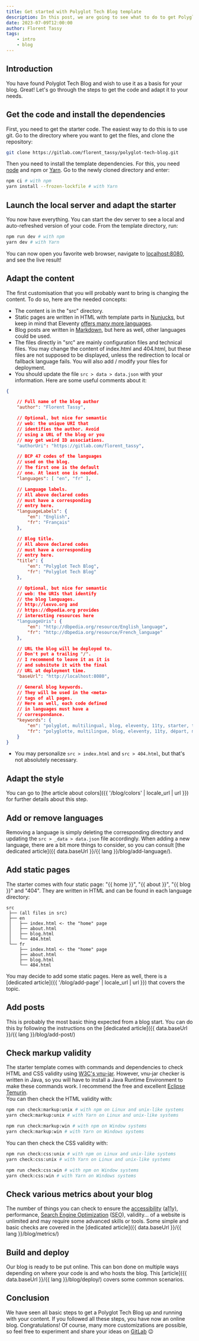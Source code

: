 ```yaml
---
title: Get started with Polyglot Tech Blog template
description: In this post, we are going to see what to do to get Polyglot Tech Blog starter running with your content
date: 2023-07-09T12:00:00
author: Florent Tassy
tags: 
    - intro
    - blog
---
```


## Introduction

You have found Polyglot Tech Blog and wish to use it as a basis for your blog. Great! Let's go through the steps to get the code and adapt it to your needs.

## Get the code and install the dependencies

First, you need to get the starter code. The easiest way to do this is to use git. Go to the directory where you want to get the files, and clone the repository:

```bash
git clone https://gitlab.com/florent_tassy/polyglot-tech-blog.git
```

Then you need to install the template dependencies. For this, you need [node](https://nodejs.org/) and npm or [Yarn](https://yarnpkg.com/). Go to the newly cloned directory and enter:  
```bash
npm ci # with npm
yarn install --frozen-lockfile # with Yarn
```

## Launch the local server and adapt the starter

You now have everything. You can start the dev server to see a local and auto-refreshed version of your code. From the template directory, run:  
```bash
npm run dev # with npm
yarn dev # with Yarn
```

You can now open you favorite web browser, navigate to [localhost:8080](http://localhost:8080), and see the live result!  

## Adapt the content

The first customisation that you will probably want to bring is changing the content. To do so, here are the needed concepts:  
* The content is in the "src" directory.
* Static pages are written in HTML with template parts in [Nunjucks](https://mozilla.github.io/nunjucks/), but keep in mind that Eleventy [offers many more languages](https://www.11ty.dev/docs/languages/).
* Blog posts are written in [Markdown](https://wikipedia.org/wiki/Markdown), but here as well, other languages could be used.
* The files directly in "src" are mainly configuration files and technical files. You may change the content of index.html and 404.html, but these files are not supposed to be displayed, unless the redirection to local or fallback language fails. You will also add / modify your files for deployment.
* You should update the file `src > data > data.json` with your information. Here are some useful comments about it:
```json
{

    // Full name of the blog author
    "author": "Florent Tassy",

    // Optional, but nice for semantic
    // web: the unique URI that 
    // identifies the author. Avoid
    // using a URL of the blog or you
    // may get weird ID associations.
    "authorUri": "https://gitlab.com/florent_tassy",

    // BCP 47 codes of the languages 
    // used on the blog. 
    // The first one is the default 
    // one. At least one is needed.
    "languages": [ "en", "fr" ],

    // Language labels. 
    // All above declared codes 
    // must have a corresponding 
    // entry here.
    "languageLabels": {
        "en": "English",
        "fr": "Français"
    },

    // Blog title. 
    // All above declared codes 
    // must have a corresponding 
    // entry here.
    "title": {
        "en": "Polyglot Tech Blog",
        "fr": "Polyglot Tech Blog"
    },

    // Optional, but nice for semantic
    // web: the URIs that identify
    // the blog languages. 
    // http://lexvo.org and 
    // https://dbpedia.org provides
    // interesting resources here
    "languageUris": {
        "en": "http://dbpedia.org/resource/English_language",
        "fr": "http://dbpedia.org/resource/French_language"
    },

    // URL the blog will be deployed to. 
    // Don't put a trailing "/". 
    // I recommend to leave it as it is 
    // and subsitute it with the final 
    // URL at deployment time.
    "baseUrl": "http://localhost:8080",

    // General blog keywords. 
    // They will be used in the <meta> 
    // tags of all pages. 
    // Here as well, each code defined 
    // in languages must have a 
    // correspondance.
    "keywords": {
        "en": "polyglot, multilingual, blog, eleventy, 11ty, starter, template",
        "fr": "polyglotte, multilingue, blog, eleventy, 11ty, départ, modèle"
    }
}
```
* You may personalize `src > index.html` and `src > 404.html`, but that's not absolutely necessary.

## Adapt the style

You can go to [the article about colors]({{ '/blog/colors' | locale_url | url }}) for further details about this step.  

## Add or remove languages 

Removing a language is simply deleting the corresponding directory and updating the `src > _data > data.json` file accordingly. When adding a new language, there are a bit more things to consider, so you can consult [the dedicated article]({{ data.baseUrl }}/{{ lang }}/blog/add-language/).  

## Add static pages

The starter comes with four static page: "{{ home }}", "{{ about }}", "{{ blog }}" and "404". They are written in HTML and can be found in each language directory:  
```plain
src
 ├── (all files in src)
 ├── en
 │   ├── index.html <- the "home" page
 │   ├── about.html
 │   ├── blog.html
 │   └── 404.html
 └── fr
     ├── index.html <- the "home" page
     ├── about.html
     ├── blog.html
     └── 404.html
```
You may decide to add some static pages. Here as well, there is a [dedicated article]({{ '/blog/add-page' | locale_url | url }}) that covers the topic.

## Add posts

This is probably the most basic thing expected from a blog start. You can do this by following the instructions on the [dedicated article]({{ data.baseUrl }}/{{ lang }}/blog/add-post/)

## Check markup validity

The starter template comes with commands and dependencies to check HTML and CSS validity using [W3C's vnu-jar](https://validator.github.io/validator/). However, vnu-jar checker is written in Java, so you will have to install a Java Runtime Environment to make these commands work. I recommend the free and excellent [Eclipse Temurin](https://adoptium.net/temurin/).  
You can then check the HTML validity with:  
```bash
npm run check:markup:unix # with npm on Linux and unix-like systems
yarn check:markup:unix # with Yarn on Linux and unix-like systems

npm run check:markup:win # with npm on Window systems
yarn check:markup:win # with Yarn on Windows systems
```

You can then check the CSS validity with:  
```bash
npm run check:css:unix # with npm on Linux and unix-like systems
yarn check:css:unix # with Yarn on Linux and unix-like systems

npm run check:css:win # with npm on Window systems
yarn check:css:win # with Yarn on Windows systems
```

## Check various metrics about your blog

The number of things you can check to ensure the [accessibility](https://www.w3.org/WAI/) (<abbr title="Accessibility">a11y</abbr>), performance, [Search Engine Optimization](https://en.wikipedia.org/wiki/Search_engine_optimization) (<abbr title="Search Engine Optimization">SEO</abbr>), validity... of a website is unlimited and may require some advanced skills or tools. Some simple and basic checks are covered in the [dedicated article]({{ data.baseUrl }}/{{ lang }}/blog/metrics/)

## Build and deploy

Our blog is ready to be put online. This can bon done on multiple ways depending on where your code is and who hosts the blog. This [article]({{ data.baseUrl }}/{{ lang }}/blog/deploy/) covers some common scenarios.

## Conclusion

We have seen all basic steps to get a Polyglot Tech Blog up and running with your content. If you followed all these steps, you have now an online blog. Congratulations! Of course, many more customizations are possible, so feel free to experiment and share your ideas on [GitLab](https://gitlab.com/florent_tassy/polyglot-tech-blog) 😉
